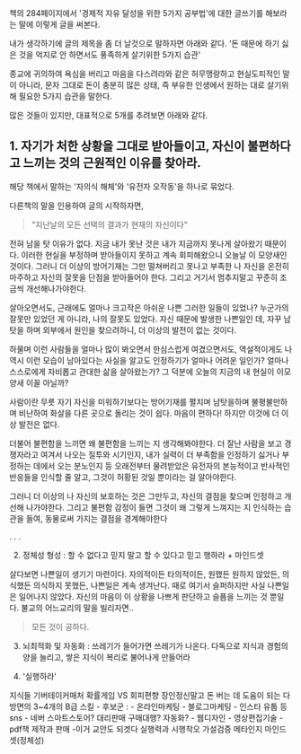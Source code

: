 책의 284페이지에서 '경제적 자유 달성을 위한 5가지 공부법'에 대한 글쓰기를 해보라는 말에 이렇게 글을 써본다.

내가 생각하기에 글의 제목을 좀 더 날것으로 말하자면 아래와 같다.
'돈 때문에 하기 싫은 것을 억지로 안 하면서도 풍족하게 살기위한 5가지 습관'

종교에 귀의하여 욕심을 버리고 마음을 다스려라와 같은 허무맹랑하고 현실도피적인 말이 아니라,
문자 그대로 돈이 충분히 많은 상태, 즉 부유한 인생에서 원하는 대로 살기위해 필요한 5가지 습관을 말한다.

많은 것들이 있지만, 대표적으로 5개를 추려보면 아래와 같다.

## 1. 자기가 처한 상황을 그대로 받아들이고, 자신이 불편하다고 느끼는 것의 근원적인 이유를 찾아라.

해당 책에서 말하는 '자의식 해체'와 '유전자 오작동'을 하나로 묶었다.

다른책의 말을 인용하여 글의 시작하자면,

> "지난날의 모든 선택의 결과가 현재의 자신이다"

전혀 남을 탓 이유가 없다. 지금 내가 못난 것은 내가 지금까지 못나게 살아왔기 때문이다.
이러한 현실을 부정하며 받아들이지 못하고 계속 회피해왔으니 오늘날 이 모양새인 것이다.
그러니 더 이상의 방어기재는 그만 떨쳐버리고 못나고 부족한 나 자신을 온전히 마주하고 자신의 잘못을 단점을 받아들어야 한다. 그리고 거기서 멈추지말고 꾸준히 조금씩 개선해나가야한다.

살아오면서도, 근래에도 얼마나 크고작은 아쉬운 나쁜 그러한 일들이 있었나?
누군가의 잘못만 있었던 게 아니라, 나의 잘못도 있었다.
자신 때문에 발생한 나쁜일인 데, 자꾸 남탓을 하며 외부에서 원인을 찾으려하니, 더 이상의 발전이 없는 것이다.

하물며 이런 사람들을 얼마나 많이 봐오면서 한심스럽게 여겼으면서도, 역설적이게도 나 역시 이런 모습이 남아있다는 사실을 알고도 인정하기가 얼마나 어려운 일인가?
얼마나 스스로에게 자비롭고 관대한 삶을 살아왔는가? 그 덕분에 오늘의 지금의 내 현실이 이모양새 이꼴 아닐까?

사람이란 무릇 자기 자신을 미워하기보다는 방어기재를 펼치며 남탓을하며 불평불만하며 비난하여 화살을 다른 곳으로 돌리는 것이 쉽다. 마음이 편하다! 하지만 이것에 더 이상 발전은 없다.

더불어 불편함을 느끼면 왜 불편함을 느끼는 지 생각해봐야한다.
더 잘난 사람을 보고 경쟁자라고 여겨서 나오는 질투와 시기인지, 내가 실력이 더 부족함을 인정하기 싫거나 부정하는 데에서 오는 분노인지 등
오래전부터 물려받았은 유전자의 본능적이고 반사적인 반응들을 인식할 줄 알고, 그것이 허황된 것일 뿐이라는 걸 알아야한다.

그러니 더 이상의 나 자신의 보호하는 것은 그만두고, 자신의 결점을 찾으며 인정하고 개선해 나가야한다.
그리고 불편함 감정이 들면 그것이 왜 그렇게 느껴지는 지 인식하는 습관을 들여, 동물로써 가지는 결점을 경계해야한다

.
.
.

2. 정체성 형성 : 할 수 없다고 믿지 말고 할 수 있다고 믿고 행하라 + 마인드셋

살다보면 나쁜일이 생기기 마련이다. 자의적이든 타의적이든, 원했든 원하지 않았든, 의식했든 의식하지 못했든, 나쁜일은 계속 생겨난다.
때로 여기서 슬퍼하지만 사실 나쁜일은 일어나지 않았다. 자신의 마음이 이 상황을 나쁘게 판단하고 슬픔을 느끼는 것 뿐일다.
불교의 어느교리의 말을 빌리자면..

> 모든 것이 공하다.

3. 뇌최적화 및 자동화 :
   쓰레기가 들어가면 쓰레기가 나온다.
   다독으로 지식과 경험의 양을 늘리고, 쌓은 지식이 복리로 불어나게 만들어라

4. '실행하라'

지식들
기버테이커매처
확률게임 VS 회피편향
장인정신말고 돈 버는 데 도움이 되는 다방면의 3~4개의 B급 스킬 - 후보군 : - 온라인마케팅 - 블로그마케팅 - 인스타 유툽 등 sns - 네버 스마트스토어? 대리판매 구매대행? 자동화? - 웹디자인 - 영상편집기술 - pdf책 제작과 판매 -이거 교안도 되겟다
실행력과 시행착오 가설검증 메타인지 마인드셋(정체성)
